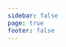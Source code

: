 ```yaml
---
sidebar: false
page: true
footer: false
---
```


<script setup>
import { VPToc } from 'vitepress/theme'
</script>

<VPToc />